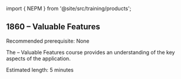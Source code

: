 import { NEPM } from '@site/src/training/products';

## 1860 <NEPM /> – Valuable Features

Recommended prerequisite: None

The <NEPM /> – Valuable Features course provides an understanding of the key aspects of the application.

Estimated length:  5 minutes
